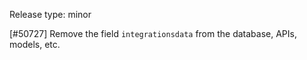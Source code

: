 Release type: minor

[#50727] Remove the field `integrationsdata` from the database, APIs, models, etc.

